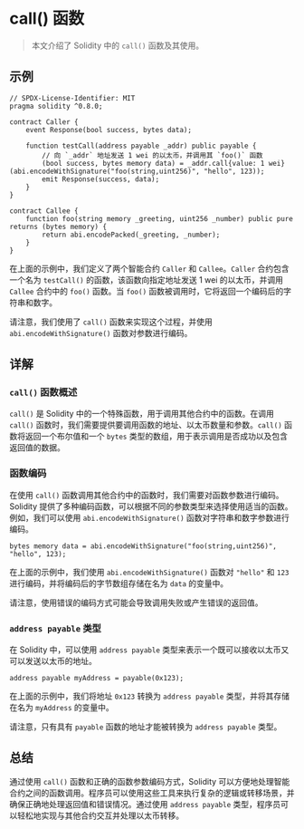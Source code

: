 # call() 函数

> 本文介绍了 Solidity 中的 `call()` 函数及其使用。

## 示例

```solidity
// SPDX-License-Identifier: MIT
pragma solidity ^0.8.0;

contract Caller {
    event Response(bool success, bytes data);

    function testCall(address payable _addr) public payable {
        // 向 `_addr` 地址发送 1 wei 的以太币，并调用其 `foo()` 函数
        (bool success, bytes memory data) = _addr.call{value: 1 wei}(abi.encodeWithSignature("foo(string,uint256)", "hello", 123));
        emit Response(success, data);
    }
}

contract Callee {
    function foo(string memory _greeting, uint256 _number) public pure returns (bytes memory) {
        return abi.encodePacked(_greeting, _number);
    }
}
```

在上面的示例中，我们定义了两个智能合约 `Caller` 和 `Callee`。`Caller` 合约包含一个名为 `testCall()` 的函数，该函数向指定地址发送 1 wei 的以太币，并调用 `Callee` 合约中的 `foo()` 函数。当 `foo()` 函数被调用时，它将返回一个编码后的字符串和数字。

请注意，我们使用了 `call()` 函数来实现这个过程，并使用 `abi.encodeWithSignature()` 函数对参数进行编码。

## 详解

### `call()` 函数概述

`call()` 是 Solidity 中的一个特殊函数，用于调用其他合约中的函数。在调用 `call()` 函数时，我们需要提供要调用函数的地址、以太币数量和参数。`call()` 函数将返回一个布尔值和一个 `bytes` 类型的数组，用于表示调用是否成功以及包含返回值的数据。

### 函数编码

在使用 `call()` 函数调用其他合约中的函数时，我们需要对函数参数进行编码。Solidity 提供了多种编码函数，可以根据不同的参数类型来选择使用适当的函数。例如，我们可以使用 `abi.encodeWithSignature()` 函数对字符串和数字参数进行编码。

```solidity
bytes memory data = abi.encodeWithSignature("foo(string,uint256)", "hello", 123);
```

在上面的示例中，我们使用 `abi.encodeWithSignature()` 函数对 `"hello"` 和 `123` 进行编码，并将编码后的字节数组存储在名为 `data` 的变量中。

请注意，使用错误的编码方式可能会导致调用失败或产生错误的返回值。

### `address payable` 类型

在 Solidity 中，可以使用 `address payable` 类型来表示一个既可以接收以太币又可以发送以太币的地址。

```solidity
address payable myAddress = payable(0x123);
```

在上面的示例中，我们将地址 `0x123` 转换为 `address payable` 类型，并将其存储在名为 `myAddress` 的变量中。

请注意，只有具有 `payable` 函数的地址才能被转换为 `address payable` 类型。

## 总结

通过使用 `call()` 函数和正确的函数参数编码方式，Solidity 可以方便地处理智能合约之间的函数调用。程序员可以使用这些工具来执行复杂的逻辑或转移场景，并确保正确地处理返回值和错误情况。通过使用 `address payable` 类型，程序员可以轻松地实现与其他合约交互并处理以太币转移。